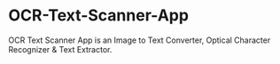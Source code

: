 # OCR-Text-Scanner-App
OCR Text Scanner App is an Image to Text Converter, Optical Character Recognizer &amp; Text Extractor.

